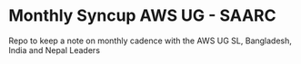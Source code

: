 # Monthly Syncup AWS UG - SAARC
Repo to keep a note on monthly cadence with the AWS UG SL, Bangladesh, India and Nepal Leaders 

